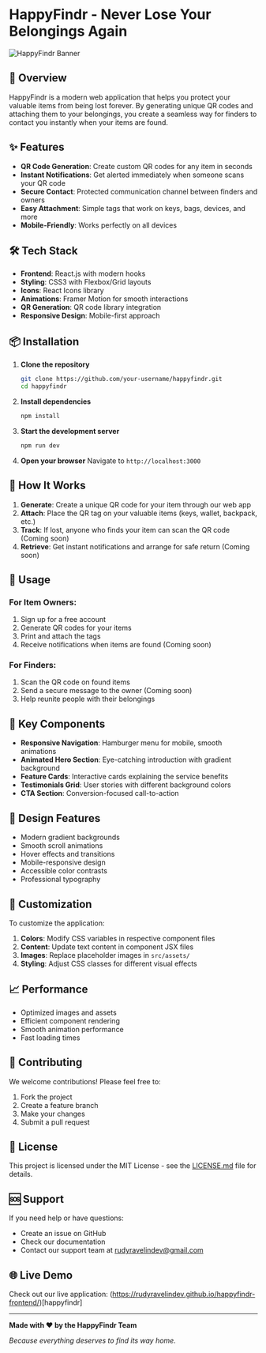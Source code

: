 # HappyFindr - Never Lose Your Belongings Again

![HappyFindr Banner](https://images.unsplash.com/photo-1512941937669-90a1b58e7e9c?ixlib=rb-4.0.3&auto=format&fit=crop&w=1200&h=600&q=80)

## 🚀 Overview

HappyFindr is a modern web application that helps you protect your valuable items from being lost forever. By generating unique QR codes and attaching them to your belongings, you create a seamless way for finders to contact you instantly when your items are found.

## ✨ Features

- **QR Code Generation**: Create custom QR codes for any item in seconds
- **Instant Notifications**: Get alerted immediately when someone scans your QR code
- **Secure Contact**: Protected communication channel between finders and owners
- **Easy Attachment**: Simple tags that work on keys, bags, devices, and more
- **Mobile-Friendly**: Works perfectly on all devices

## 🛠️ Tech Stack

- **Frontend**: React.js with modern hooks
- **Styling**: CSS3 with Flexbox/Grid layouts
- **Icons**: React Icons library
- **Animations**: Framer Motion for smooth interactions
- **QR Generation**: QR code library integration
- **Responsive Design**: Mobile-first approach

## 📦 Installation

1. **Clone the repository**

   ```bash
   git clone https://github.com/your-username/happyfindr.git
   cd happyfindr
   ```

2. **Install dependencies**

   ```bash
   npm install
   ```

3. **Start the development server**

   ```bash
   npm run dev
   ```

4. **Open your browser**
   Navigate to `http://localhost:3000`

## 🎯 How It Works

1. **Generate**: Create a unique QR code for your item through our web app
2. **Attach**: Place the QR tag on your valuable items (keys, wallet, backpack, etc.)
3. **Track**: If lost, anyone who finds your item can scan the QR code (Coming soon)
4. **Retrieve**: Get instant notifications and arrange for safe return (Coming soon)

## 📱 Usage

### For Item Owners:

1. Sign up for a free account
2. Generate QR codes for your items
3. Print and attach the tags
4. Receive notifications when items are found (Coming soon)

### For Finders:

1. Scan the QR code on found items
2. Send a secure message to the owner (Coming soon)
3. Help reunite people with their belongings

## 🌟 Key Components

- **Responsive Navigation**: Hamburger menu for mobile, smooth animations
- **Animated Hero Section**: Eye-catching introduction with gradient background
- **Feature Cards**: Interactive cards explaining the service benefits
- **Testimonials Grid**: User stories with different background colors
- **CTA Section**: Conversion-focused call-to-action

## 🎨 Design Features

- Modern gradient backgrounds
- Smooth scroll animations
- Hover effects and transitions
- Mobile-responsive design
- Accessible color contrasts
- Professional typography

## 🔧 Customization

To customize the application:

1. **Colors**: Modify CSS variables in respective component files
2. **Content**: Update text content in component JSX files
3. **Images**: Replace placeholder images in `src/assets/`
4. **Styling**: Adjust CSS classes for different visual effects

## 📈 Performance

- Optimized images and assets
- Efficient component rendering
- Smooth animation performance
- Fast loading times

## 🤝 Contributing

We welcome contributions! Please feel free to:

1. Fork the project
2. Create a feature branch
3. Make your changes
4. Submit a pull request

## 📄 License

This project is licensed under the MIT License - see the [LICENSE.md](LICENSE.md) file for details.

## 🆘 Support

If you need help or have questions:

- Create an issue on GitHub
- Check our documentation
- Contact our support team at rudyravelindev@gmail.com

## 🌐 Live Demo

Check out our live application: (https://rudyravelindev.github.io/happyfindr-frontend/)[happyfindr]

---

**Made with ❤️ by the HappyFindr Team**

_Because everything deserves to find its way home._
